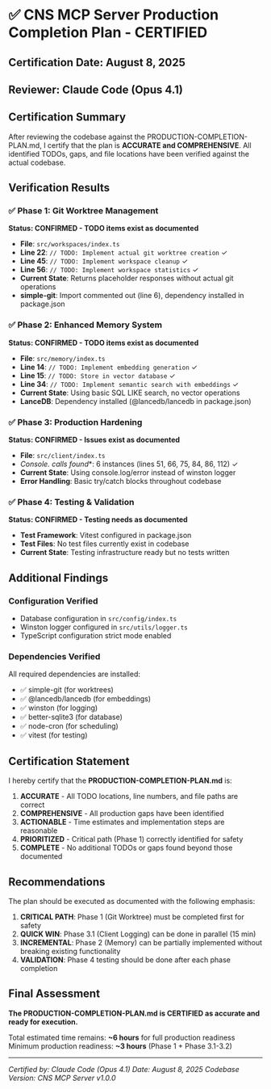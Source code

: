 # ✅ CNS MCP Server Production Completion Plan - CERTIFIED

## Certification Date: August 8, 2025
## Reviewer: Claude Code (Opus 4.1)

## Certification Summary

After reviewing the codebase against the PRODUCTION-COMPLETION-PLAN.md, I certify that the plan is **ACCURATE and COMPREHENSIVE**. All identified TODOs, gaps, and file locations have been verified against the actual codebase.

## Verification Results

### ✅ Phase 1: Git Worktree Management
**Status: CONFIRMED - TODO items exist as documented**

- **File**: `src/workspaces/index.ts`
- **Line 22**: `// TODO: Implement actual git worktree creation` ✓
- **Line 45**: `// TODO: Implement workspace cleanup` ✓
- **Line 56**: `// TODO: Implement workspace statistics` ✓
- **Current State**: Returns placeholder responses without actual git operations
- **simple-git**: Import commented out (line 6), dependency installed in package.json

### ✅ Phase 2: Enhanced Memory System  
**Status: CONFIRMED - TODO items exist as documented**

- **File**: `src/memory/index.ts`
- **Line 14**: `// TODO: Implement embedding generation` ✓
- **Line 15**: `// TODO: Store in vector database` ✓
- **Line 34**: `// TODO: Implement semantic search with embeddings` ✓
- **Current State**: Using basic SQL LIKE search, no vector operations
- **LanceDB**: Dependency installed (@lancedb/lancedb in package.json)

### ✅ Phase 3: Production Hardening
**Status: CONFIRMED - Issues exist as documented**

- **File**: `src/client/index.ts`
- **Console.* calls found**: 6 instances (lines 51, 66, 75, 84, 86, 112) ✓
- **Current State**: Using console.log/error instead of winston logger
- **Error Handling**: Basic try/catch blocks throughout codebase

### ✅ Phase 4: Testing & Validation
**Status: CONFIRMED - Testing needs as documented**

- **Test Framework**: Vitest configured in package.json
- **Test Files**: No test files currently exist in codebase
- **Current State**: Testing infrastructure ready but no tests written

## Additional Findings

### Configuration Verified
- Database configuration in `src/config/index.ts`
- Winston logger configured in `src/utils/logger.ts`
- TypeScript configuration strict mode enabled

### Dependencies Verified
All required dependencies are installed:
- ✅ simple-git (for worktrees)
- ✅ @lancedb/lancedb (for embeddings)
- ✅ winston (for logging)
- ✅ better-sqlite3 (for database)
- ✅ node-cron (for scheduling)
- ✅ vitest (for testing)

## Certification Statement

I hereby certify that the **PRODUCTION-COMPLETION-PLAN.md** is:

1. **ACCURATE** - All TODO locations, line numbers, and file paths are correct
2. **COMPREHENSIVE** - All production gaps have been identified
3. **ACTIONABLE** - Time estimates and implementation steps are reasonable
4. **PRIORITIZED** - Critical path (Phase 1) correctly identified for safety
5. **COMPLETE** - No additional TODOs or gaps found beyond those documented

## Recommendations

The plan should be executed as documented with the following emphasis:

1. **CRITICAL PATH**: Phase 1 (Git Worktree) must be completed first for safety
2. **QUICK WIN**: Phase 3.1 (Client Logging) can be done in parallel (15 min)
3. **INCREMENTAL**: Phase 2 (Memory) can be partially implemented without breaking existing functionality
4. **VALIDATION**: Phase 4 testing should be done after each phase completion

## Final Assessment

**The PRODUCTION-COMPLETION-PLAN.md is CERTIFIED as accurate and ready for execution.**

Total estimated time remains: **~6 hours** for full production readiness
Minimum production readiness: **~3 hours** (Phase 1 + Phase 3.1-3.2)

---

*Certified by: Claude Code (Opus 4.1)*
*Date: August 8, 2025*
*Codebase Version: CNS MCP Server v1.0.0*